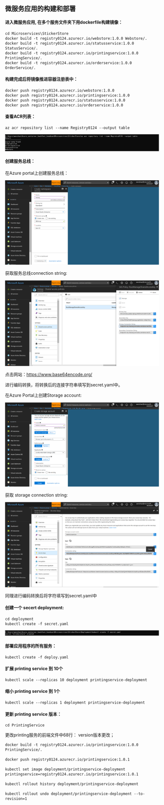 ## 微服务应用的构建和部署

#### 进入微服务应用, 在多个服务文件夹下用dockerfile构建镜像：
```
cd Microservices\StickerStore
docker build -t registry0124.azurecr.io/webstore:1.0.0 Webstore/.
docker build -t registry0124.azurecr.io/statusservice:1.0.0 StatusService/.
docker build -t registry0124.azurecr.io/printingservice:1.0.0 PrintingService/.
docker build -t registry0124.azurecr.io/orderservice:1.0.0 OrderService/.
```

#### 构建完成后将镜像推进容器注册表中：
```
docker push registry0124.azurecr.io/webstore:1.0.0
docker push registry0124.azurecr.io/printingservice:1.0.0
docker push registry0124.azurecr.io/statusservice:1.0.0
docker push registry0124.azurecr.io/orderservice:1.0.0
```
#### 查看ACR列表：
```
az acr repository list --name Registry0124 --output table 
```
![microservice_acr](image/microservice_acr.png)

#### 创建服务总线：

在Azure portal上创建服务总线：  

![ServiceB](image/ServiceB.png)  

获取服务总线connection string:

![SB_connect](image/SB_connect.png)  

点击网站：https://www.base64encode.org/  

进行编码转换，将转换后的连接字符串填写到secret.yaml中。

在Azure Portal上创建Storage account:

![create_storage](image/create_storage.png)  

获取 storage connection string:  

![storage_connect](image/storage_connect.png) 

同理进行编码转换后将字符填写到secret.yaml中

#### 创建一个 secert deployment:  
```
cd deployment
kubectl create -f secret.yaml
```
![microservice_secret](image/microservice_secret.png)  

#### 部署应用程序的所有服务：  
```
kubectl create -f deploy.yaml
```

#### 扩展 printing service 到 10个
```
kubectl scale --replicas 10 deployment printingservice-deployment
```

#### 缩小 printing service 到 1个
```
kubectl scale --replicas 1 deployment printingservice-deployment
```

#### 更新 printing service 版本：  
```
cd PrintingService
```
更改printing服务的前端文件中68行： version版本更改；  

```
docker build -t registry0124.azurecr.io/printingservice:1.0.0 PrintingService/.

docker push registry0124.azurecr.io/printingservice:1.0.1

kubectl set image deployment/printingservice-deployment printingservice=registry0124.azurecr.io/printingservice:1.0.1

kubectl rollout history deployment/printingservice-deployment

kubectl rollout undo deployment/printingservice-deployment --to-revision=1  
```